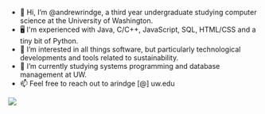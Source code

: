 - 👋 Hi, I’m @andrewrindge, a third year undergraduate studying computer science at the University of Washington.
- 🖥 I'm experienced with Java, C/C++, JavaScript, SQL, HTML/CSS and a tiny bit of Python. 
- 👀 I’m interested in all things software, but particularly technological developments and tools related to sustainability.
- 🌱 I’m currently studying systems programming and database management at UW.
- 📫 Feel free to reach out to arindge [@] uw.edu

<a href="https://github.com/andrewrindge/github-readme-stats">
  <img align="center" src="https://github-readme-stats.vercel.app/api/top-langs/?username=andrewrindge&layout=compact" />
</a>
<!---
andrewrindge/andrewrindge is a ✨ special ✨ repository because its `README.md` (this file) appears on your GitHub profile.
You can click the Preview link to take a look at your changes.
--->
